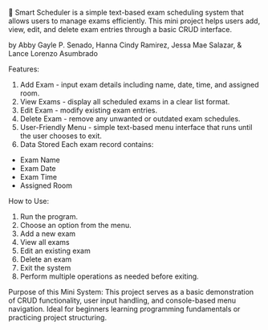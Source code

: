 📅 Smart Scheduler
is a simple text-based exam scheduling system that allows users to manage exams efficiently. This mini project helps users add, view, edit, and delete exam entries through a basic CRUD interface.

by Abby Gayle P. Senado, Hanna Cindy Ramirez, Jessa Mae Salazar, & Lance Lorenzo Asumbrado

Features:
1. Add Exam - input exam details including name, date, time, and assigned room.
2. View Exams - display all scheduled exams in a clear list format.
3. Edit Exam - modify existing exam entries.
4. Delete Exam - remove any unwanted or outdated exam schedules.
5. User-Friendly Menu - simple text-based menu interface that runs until the user chooses to exit.
6. Data Stored
Each exam record contains:
- Exam Name
- Exam Date
- Exam Time
- Assigned Room

How to Use:
1. Run the program.
2. Choose an option from the menu.
3. Add a new exam
4. View all exams
5. Edit an existing exam
6. Delete an exam
7. Exit the system
8. Perform multiple operations as needed before exiting.

Purpose of this Mini System:
This project serves as a basic demonstration of CRUD functionality, user input handling, and console-based menu navigation. Ideal for beginners learning programming fundamentals or practicing project structuring.
